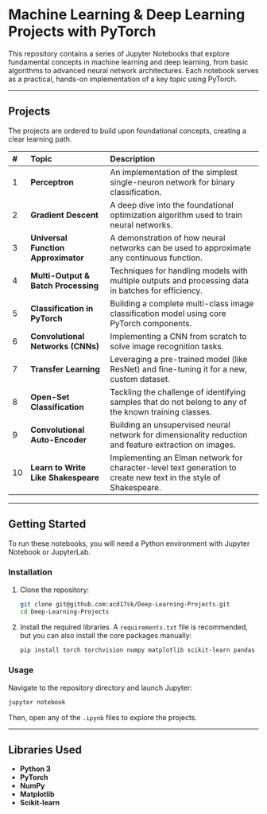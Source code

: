 # Machine Learning & Deep Learning Projects with PyTorch

This repository contains a series of Jupyter Notebooks that explore fundamental concepts in machine learning and deep learning, from basic algorithms to advanced neural network architectures. Each notebook serves as a practical, hands-on implementation of a key topic using PyTorch.

***
## Projects

The projects are ordered to build upon foundational concepts, creating a clear learning path.

| # | Topic | Description |
| :--- | :--- | :--- |
| 1 | **Perceptron** | An implementation of the simplest single-neuron network for binary classification. |
| 2 | **Gradient Descent** | A deep dive into the foundational optimization algorithm used to train neural networks. |
| 3 | **Universal Function Approximator** | A demonstration of how neural networks can be used to approximate any continuous function. |
| 4 | **Multi-Output & Batch Processing** | Techniques for handling models with multiple outputs and processing data in batches for efficiency. |
| 5 | **Classification in PyTorch** | Building a complete multi-class image classification model using core PyTorch components. |
| 6 | **Convolutional Networks (CNNs)** | Implementing a CNN from scratch to solve image recognition tasks. |
| 7 | **Transfer Learning** | Leveraging a pre-trained model (like ResNet) and fine-tuning it for a new, custom dataset. |
| 8 | **Open-Set Classification** | Tackling the challenge of identifying samples that do not belong to any of the known training classes. |
| 9 | **Convolutional Auto-Encoder** | Building an unsupervised neural network for dimensionality reduction and feature extraction on images. |
| 10 | **Learn to Write Like Shakespeare** | Implementing an Elman network for character-level text generation to create new text in the style of Shakespeare. |

***
## Getting Started

To run these notebooks, you will need a Python environment with Jupyter Notebook or JupyterLab.

### Installation

1.  Clone the repository:
    ```bash
    git clone git@github.com:acd17sk/Deep-Learning-Projects.git
    cd Deep-Learning-Projects
    ```
2.  Install the required libraries. A `requirements.txt` file is recommended, but you can also install the core packages manually:
    ```bash
    pip install torch torchvision numpy matplotlib scikit-learn pandas
    ```

### Usage
Navigate to the repository directory and launch Jupyter:
```bash
jupyter notebook
```

Then, open any of the `.ipynb` files to explore the projects.

***
## Libraries Used
* **Python 3**
* **PyTorch**
* **NumPy**
* **Matplotlib**
* **Scikit-learn**
